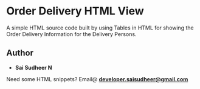 # Order Delivery HTML View
A simple HTML source code built by using Tables in HTML for showing the Order Delivery Information for the Delivery Persons.

## Author
* **Sai Sudheer N**

Need some HTML snippets? Email@ **developer.saisudheer@gmail.com**
